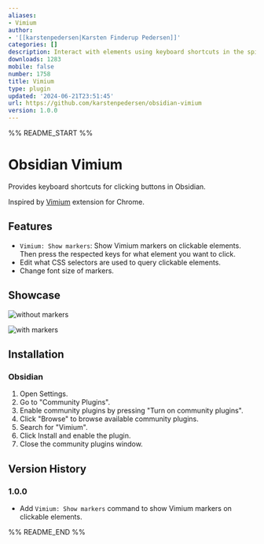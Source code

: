 ```yaml
---
aliases:
- Vimium
author:
- '[[karstenpedersen|Karsten Finderup Pedersen]]'
categories: []
description: Interact with elements using keyboard shortcuts in the spirit of Vim
downloads: 1283
mobile: false
number: 1758
title: Vimium
type: plugin
updated: '2024-06-21T23:51:45'
url: https://github.com/karstenpedersen/obsidian-vimium
version: 1.0.0
---
```


%% README_START %%

# Obsidian Vimium

Provides keyboard shortcuts for clicking buttons in Obsidian.

Inspired by [Vimium](https://chromewebstore.google.com/detail/vimium/dbepggeogbaibhgnhhndojpepiihcmeb?hl=en) extension for Chrome.

## Features

- `Vimium: Show markers`: Show Vimium markers on clickable elements. Then press the respected keys for what element you want to click.
- Edit what CSS selectors are used to query clickable elements.
- Change font size of markers.

## Showcase

![without markers](https://raw.githubusercontent.com/karstenpedersen/obsidian-vimium/master/screenshots/screenshot-before.png)

![with markers](https://raw.githubusercontent.com/karstenpedersen/obsidian-vimium/master/screenshots/screenshot-after.png)

## Installation

### Obsidian

1.  Open Settings.
2.  Go to "Community Plugins".
3.  Enable community plugins by pressing "Turn on community plugins".
4.  Click "Browse" to browse available community plugins.
5.  Search for "Vimium".
6.  Click Install and enable the plugin.
7.  Close the community plugins window.

## Version History

### 1.0.0

- Add `Vimium: Show markers` command to show Vimium markers on clickable elements.


%% README_END %%